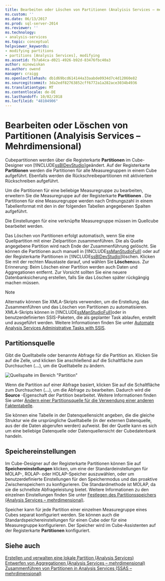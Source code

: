 ```yaml
---
title: Bearbeiten oder Löschen von Partitionen (Analyisis Services – mehrdimensional) | Microsoft-Dokumentation
ms.custom: ''
ms.date: 06/13/2017
ms.prod: sql-server-2014
ms.reviewer: ''
ms.technology:
- analysis-services
ms.topic: conceptual
helpviewer_keywords:
- modifying partitions
- partitions [Analysis Services], modifying
ms.assetid: fb7a64ca-d021-4926-b92d-83476fbc40a3
author: minewiskan
ms.author: owend
manager: craigg
ms.openlocfilehash: db1d69bcd614144a33aabde0934d7c4d12060e82
ms.sourcegitcommit: 3da2edf82763852cff6772a1a282ace3034b4936
ms.translationtype: MT
ms.contentlocale: de-DE
ms.lasthandoff: 10/02/2018
ms.locfileid: "48104906"
---
```

# <a name="edit-or-delete-partitions-analyisis-services---multidimensional"></a>Bearbeiten oder Löschen von Partitionen (Analyisis Services – Mehrdimensional)
  Cubepartitionen werden über die Registerkarte **Partitionen** im Cube-Designer von [!INCLUDE[ssBIDevStudio](../../../includes/ssbidevstudio-md.md)]geändert. Auf der Registerkarte **Partitionen** werden die Partitionen für alle Measuregruppen in einem Cube aufgeführt. Ebenfalls werden die Rückschreibepartitionen mit aktiviertem Rückschreiben aufgeführt.  
  
 Um die Partitionen für eine beliebige Measuregruppe zu bearbeiten, erweitern Sie die Measuregruppe auf der Registerkarte **Partitionen** . Die Partitionen für eine Measuregruppe werden nach Ordnungszahl in einem Tabellenformat mit den in der folgenden Tabellen angegebenen Spalten aufgeführt.  
  
 Die Einstellungen für eine verknüpfte Measuregruppe müssen im Quellcube bearbeitet werden.  
  
 Das Löschen von Partitionen erfolgt automatisch, wenn Sie eine Quellpartition mit einer Zielpartition zusammenführen. Die als Quelle angegebene Partition wird nach Ende der Zusammenführung gelöscht. Sie können die Partitionen auch manuell in [!INCLUDE[ssManStudioFull](../../../includes/ssmanstudiofull-md.md)] oder auf der Registerkarte Partitionen in [!INCLUDE[ssBIDevStudio](../../../includes/ssbidevstudio-md.md)]löschen. Klicken Sie mit der rechten Maustaste darauf, und wählen Sie **Löschen**aus. Zur Erinnerung: Beim Löschen einer Partition werden auch Daten und Aggregationen entfernt. Zur Vorsicht sollten Sie eine neuere Datenbanksicherung erstellen, falls Sie das Löschen später rückgängig machen müssen.  
  
> [!NOTE]  
>  Alternativ können Sie XMLA-Skripts verwenden, um die Erstellung, das Zusammenführen und das Löschen von Partitionen zu automatisieren. XMLA-Skripts können in [!INCLUDE[ssManStudioFull](../../../includes/ssmanstudiofull-md.md)]oder in benutzerdefinierten SSIS-Paketen, die als geplanter Task ablaufen, erstellt und ausgeführt werden. Weitere Informationen finden Sie unter [Automate Analysis Services Administrative Tasks with SSIS](../instances/automate-analysis-services-administrative-tasks-with-ssis.md).  
  
## <a name="partition-source"></a>Partitionsquelle  
 Gibt die Quelltabelle oder benannte Abfrage für die Partition an. Klicken Sie auf die Zelle, und klicken Sie anschließend auf die Schaltfläche zum Durchsuchen (**...**), um die Quelltabelle zu ändern.  
  
 ![Quellspalte im Bereich "Partition"](../media/ssas-partitionsource.png "Quellspalte im Bereich \"Partition\"")  
  
 Wenn die Partition auf einer Abfrage basiert, klicken Sie auf die Schaltfläche zum Durchsuchen (**...**), um die Abfrage zu bearbeiten. Dadurch wird die **Source** -Eigenschaft der Partition bearbeitet. Weitere Informationen finden Sie unter [Ändern einer Partitionsquelle für die Verwendung einer anderen Faktentabelle](change-a-partition-source-to-use-a-different-fact-table.md).  
  
 Sie können eine Tabelle in der Datenquellensicht angeben, die die gleiche Struktur wie die ursprüngliche Quelltabelle (in der externen Datenquelle, aus der die Daten abgerufen werden) aufweist. Bei der Quelle kann es sich um eine beliebige Datenquelle oder Datenquellensicht der Cubedatenbank handeln.  
  
## <a name="storage-settings"></a>Speichereinstellungen  
 Im Cube-Designer auf der Registerkarte Partitionen können Sie auf **Speichereinstellungen** klicken, um eine der Standardeinstellungen für MOLAP-, ROLAP- oder HOLAP-Speicher auszuwählen, oder um benutzerdefinierte Einstellungen für den Speichermodus und das proaktive Zwischenspeichern zu konfigurieren. Die Standardmethode ist MOLAP, da sie die schnellste Abfrageleistung bietet. Weitere Informationen zu den einzelnen Einstellungen finden Sie unter [Festlegen des Partitionsspeichers &#40;Analysis Services – mehrdimensional&#41;](set-partition-storage-analysis-services-multidimensional.md).  
  
 Speicher kann für jede Partition einer einzelnen Measuregruppe eines Cubes separat konfiguriert werden. Sie können auch die Standardspeichereinstellungen für einen Cube oder für eine Measuregruppe konfigurieren. Der Speicher wird im Cube-Assistenten auf der Registerkarte **Partitionen** konfiguriert.  
  
## <a name="see-also"></a>Siehe auch  
 [Erstellen und verwalten eine lokale Partition &#40;Analysis Services&#41;](create-and-manage-a-local-partition-analysis-services.md)   
 [Entwerfen von Aggregationen &#40;Analysis Services – mehrdimensional&#41;](designing-aggregations-analysis-services-multidimensional.md)   
 [Zusammenführen von Partitionen in Analysis Services &#40;SSAS – mehrdimensional&#41;](merge-partitions-in-analysis-services-ssas-multidimensional.md)  
  
  

